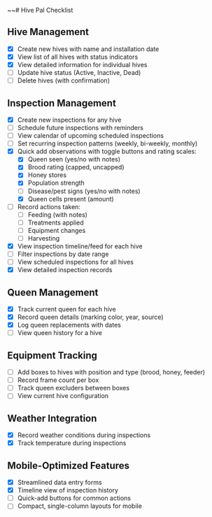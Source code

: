 ~~# Hive Pal Checklist

## Hive Management

- [x] Create new hives with name and installation date
- [x] View list of all hives with status indicators
- [x] View detailed information for individual hives
- [ ] Update hive status (Active, Inactive, Dead)
- [ ] Delete hives (with confirmation)

## Inspection Management

- [x] Create new inspections for any hive
- [ ] Schedule future inspections with reminders
- [ ] View calendar of upcoming scheduled inspections
- [ ] Set recurring inspection patterns (weekly, bi-weekly, monthly)
- [x] Quick add observations with toggle buttons and rating scales:
  - [x] Queen seen (yes/no with notes)
  - [x] Brood rating (capped, uncapped)
  - [x] Honey stores
  - [x] Population strength
  - [ ] Disease/pest signs (yes/no with notes)
  - [x] Queen cells present (amount)
- [ ] Record actions taken:
  - [ ] Feeding (with notes)
  - [ ] Treatments applied
  - [ ] Equipment changes
  - [ ] Harvesting
- [x] View inspection timeline/feed for each hive
- [ ] Filter inspections by date range
- [ ] View scheduled inspections for all hives
- [x] View detailed inspection records

## Queen Management

- [x] Track current queen for each hive
- [x] Record queen details (marking color, year, source)
- [x] Log queen replacements with dates
- [ ] View queen history for a hive

## Equipment Tracking

- [ ] Add boxes to hives with position and type (brood, honey, feeder)
- [ ] Record frame count per box
- [ ] Track queen excluders between boxes
- [ ] View current hive configuration

## Weather Integration

- [x] Record weather conditions during inspections
- [x] Track temperature during inspections

## Mobile-Optimized Features

- [x] Streamlined data entry forms
- [x] Timeline view of inspection history
- [ ] Quick-add buttons for common actions
- [ ] Compact, single-column layouts for mobile
